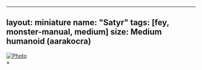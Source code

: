 <!-- ---
layout: miniature
name: "Satyr"
tags: [fey, monster-manual, medium]
size: Medium humanoid (aarakocra)
---
![Photo](https://lh3.googleusercontent.com/pw/AP1GczNwEYKbHQO541_Dbwnt7IC3Vd74ekmgaSylFWL3B1etLX6p8LZP_o1sedPTMm-scrqJpc1uwErMZoafQWI38LwQEbr6NG6Qk9em9bDmeehFdKvG4l5MZZfG5xtGyalzxBsL3v-369Bv4zGR14PtZZomrg=w1308-h1308-s-no-gm?authuser=0) -->

---
layout: miniature
name: "Satyr"
tags: [fey, monster-manual, medium]
size: Medium humanoid (aarakocra)
---

<a href="#modal" onclick="openModal()">
  <img id="myImg" src="https://lh3.googleusercontent.com/pw/AP1GczNwEYKbHQO541_Dbwnt7IC3Vd74ekmgaSylFWL3B1etLX6p8LZP_o1sedPTMm-scrqJpc1uwErMZoafQWI38LwQEbr6NG6Qk9em9bDmeehFdKvG4l5MZZfG5xtGyalzxBsL3v-369Bv4zGR14PtZZomrg=w1308-h1308-s-no-gm?authuser=0" alt="Photo">
</a>

<!-- Modal Structure -->
<div id="modal" class="modal">
  <span class="close" onclick="closeModal()">×</span>
  <img class="modal-content" id="modalImage">
</div>
